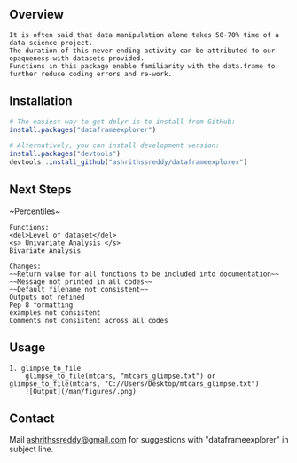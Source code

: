 <!-- README.md is generated from README.Rmd. Please edit that file -->

## Overview
```
It is often said that data manipulation alone takes 50-70% time of a data science project. 
The duration of this never-ending activity can be attributed to our opaqueness with datasets provided.
Functions in this package enable familiarity with the data.frame to further reduce coding errors and re-work.
```

## Installation
``` r
# The easiest way to get dplyr is to install from GitHub:
install.packages("dataframeexplorer")

# Alternatively, you can install development version:
install.packages("devtools")
devtools::install_github("ashrithssreddy/dataframeexplorer")
```




## Next Steps
~Percentiles~
```
Functions:
<del>Level of dataset</del>
<s> Univariate Analysis </s>
Bivariate Analysis

Changes:
~~Return value for all functions to be included into documentation~~
~~Message not printed in all codes~~
~~Default filename not consistent~~
Outputs not refined
Pep 8 formatting
examples not consistent
Comments not consistent across all codes
```

## Usage
```
1. glimpse_to_file
	glimpse_to_file(mtcars, "mtcars_glimpse.txt") or glimpse_to_file(mtcars, "C://Users/Desktop/mtcars_glimpse.txt")
	![Output](/man/figures/.png)

```

## Contact
Mail ashrithssreddy@gmail.com for suggestions with "dataframeexplorer" in subject line.
